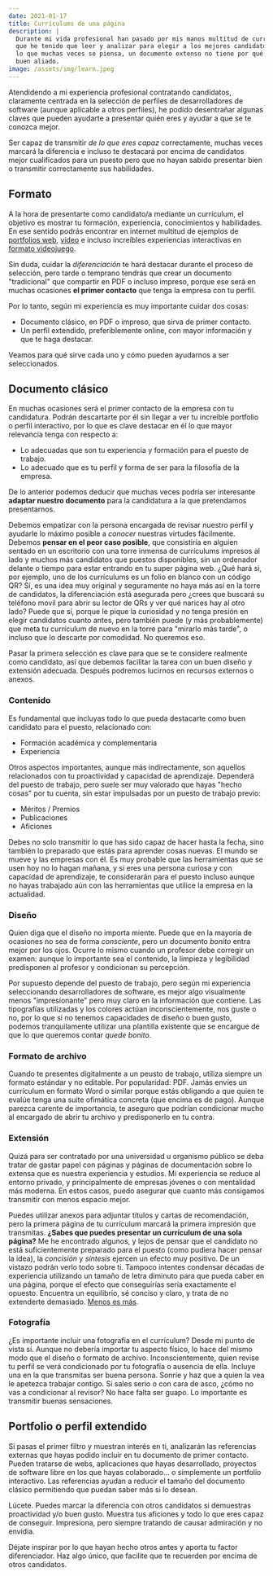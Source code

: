 ```yaml
---
date: 2021-01-17
title: Currículums de una página
description: |
  Durante mi vida profesional han pasado por mis manos multitud de currículums
  que he tenido que leer y analizar para elegir a los mejores candidatos. Al contrario de
  lo que muchas veces se piensa, un documento extenso no tiene por qué ser un
  buen aliado.
image: /assets/img/learn.jpeg
---
```


Atendidendo a mi experiencia profesional contratando candidatos, claramente centrada en la selección de perfiles
de desarrolladores de software (aunque aplicable a otros perfiles), he podido desentrañar algunas
claves que pueden ayudarte a presentar quién eres y ayudar a que se te conozca mejor.

Ser capaz de transmitir *de lo que eres capaz* correctamente, muchas veces marcará la diferencia
e incluso te destacará por encima de candidatos mejor cualificados para un puesto pero
que no hayan sabido presentar bien o transmitir correctamente sus habilidades.

## Formato

A la hora de presentarte como candidato/a mediante un currículum, el objetivo es
mostrar tu formación, experiencia, conocimientos y habilidades. En ese sentido podrás encontrar en internet multitud de ejemplos de [portfolios web](https://hrdept.design), [vídeo](https://www.youtube.com/watch?v=fabDpTOfKns) e incluso increíbles experiencias interactivas en [formato videojuego](https://bruno-simon.com). 

Sin duda, cuidar la *diferenciación* te hará destacar durante el proceso de selección, 
pero tarde o temprano tendrás que crear un documento "tradicional" que compartir en PDF 
o incluso impreso, porque ese será en muchas ocasiones **el primer contacto** que tenga la empresa
con tu perfil.

Por lo tanto, según mi experiencia es muy importante cuidar dos cosas:

- Documento clásico, en PDF o impreso, que sirva de primer contacto.
- Un perfil extendido, preferiblemente online, con mayor información y que te haga destacar.

Veamos para qué sirve cada uno y cómo pueden ayudarnos a ser seleccionados.

## Documento clásico

En muchas ocasiones será el primer contacto de la empresa con tu candidatura. Podrán descartarte
por él sin llegar a ver tu increíble portfolio o perfil interactivo, por lo que es clave
destacar en él lo que mayor relevancia tenga con respecto a:

- Lo adecuadas que son tu experiencia y formación para el puesto de trabajo.
- Lo adecuado que es tu perfil y forma de ser para la filosofía de la empresa.

De lo anterior podemos deducir que muchas veces podría ser interesante **adaptar nuestro documento** para
la candidatura a la que pretendamos presentarnos.

Debemos empatizar con la persona encargada de revisar nuestro perfil y ayudarle lo máximo
posible a *conocer* nuestras virtudes fácilmente. Debemos **pensar en el peor caso posible**, que consistiría en
alguien sentado en un escritorio con una torre inmensa de currículums impresos al lado y muchos más candidatos
que puestos disponibles, sin un ordenador delante o tiempo para estar entrando en tu super página web.
¿Qué hará si, por ejemplo, uno de los currículums es un folio en blanco con un código QR? Sí, es una idea
muy original y seguramente no haya más así en la torre de candidatos, la diferenciación está asegurada pero ¿crees que buscará su teléfono
movil para abrir su lector de QRs y ver qué narices hay al otro lado? Puede que sí, porque le pique la curiosidad
y no tenga presión en elegir candidatos cuanto antes, pero también puede (y más probablemente) que meta tu
currículum de nuevo en la torre para "mirarlo más tarde", o incluso que lo descarte por comodidad. No queremos eso.

Pasar la primera selección es clave para que se te considere realmente como candidato, así que debemos
facilitar la tarea con un buen diseño y extensión adecuada. Después podremos lucirnos en recursos externos o
anexos.

### Contenido

Es fundamental que incluyas todo lo que pueda destacarte como buen candidato para el puesto, relacionado con:

- Formación académica y complementaria
- Experiencia

Otros aspectos importantes, aunque más indirectamente, son aquellos relacionados con tu proactividad y capacidad de aprendizaje. Dependerá del puesto de trabajo, pero suele ser muy valorado que hayas "hecho cosas" por tu cuenta, sin estar impulsadas por un puesto de trabajo previo:

- Méritos / Premios
- Publicaciones
- Aficiones

Debes no solo transmitir lo que has sido capaz de hacer hasta la fecha, sino también lo preparado que estás para aprender cosas nuevas. El mundo se mueve y las empresas con él. Es muy probable que las herramientas que se usen hoy no lo hagan mañana, y si eres una persona curiosa y con capacidad de aprendizaje, te considerarán para el puesto incluso aunque no hayas trabajado aún con las herramientas que utilice la empresa en la actualidad.

### Diseño

Quien diga que el diseño no importa miente. Puede que en la mayoría de ocasiones no sea de forma *consciente*, pero un documento *bonito* entra mejor por los ojos. Ocurre lo mismo cuando un profesor debe corregir un examen: aunque lo importante sea el contenido, la limpieza y legibilidad predisponen al profesor y condicionan su percepción.

Por supuesto depende del puesto de trabajo, pero según mi experiencia seleccionando desarrolladores de software, es mejor algo visualmente menos "impresionante" pero muy claro en la información que contiene. Las tipografías utilizadas y los colores actúan inconscientemente, nos guste o no, por lo que si no tenemos capacidades de diseño o buen gusto, podemos tranquilamente utilizar una plantilla existente que se encargue de que lo que queremos contar *quede bonito*.

### Formato de archivo

Cuando te presentes digitalmente a un peusto de trabajo, utiliza siempre un formato estándar y no editable. Por popularidad: PDF. Jamás envíes un currículum en formato Word o similar porque estás obligando a que quien te evalúe tenga una suite ofimática concreta (que encima es de pago). Aunque parezca carente de importancia, te aseguro que podrían condicionar mucho al encargado de abrir tu archivo y predisponerlo en tu contra.

### Extensión

Quizá para ser contratado por una universidad u organismo público se deba tratar de gastar papel con páginas y páginas de documentación sobre lo extensa que es nuestra experiencia y estudios. Mi experiencia se reduce al entorno privado, y principalmente de empresas jóvenes o con mentalidad más moderna. En estos casos, puedo asegurar que cuanto más consigamos transmitir con menos espacio mejor.

Puedes utilizar anexos para adjuntar títulos y cartas de recomendación, pero la primera página de tu currículum marcará la primera impresión que transmitas. **¿Sabes que puedes presentar un currículum de una sola página?** Me he encontrado algunos, y lejos de pensar que el candidato no está suficientemente preparado para el puesto (como pudiera hacer pensar la idea), la *concisión* y *síntesis* ejercen un efecto muy positivo. De un vistazo podrán verlo todo sobre ti. Tampoco intentes condensar décadas de experiencia utilizando un tamaño de letra diminuto para que pueda caber en una página, porque el efecto que conseguirías sería exactamente el opuesto. Encuentra un equilibrio, sé conciso y claro, y trata de no extenderte demasiado. [Menos es más](https://es.wikipedia.org/wiki/Menos_es_m%C3%A1s).

### Fotografía

¿Es importante incluir una fotografía en el currículum? Desde mi punto de vista sí. Aunque no debería importar tu aspecto físico, lo hace del mismo modo que el diseño o formato de archivo. Inconscientemente, quien revise tu perfil se verá condicionado por tu fotografía o ausencia de ella. Incluye una en la que transmitas ser buena persona. Sonríe y haz que a quien la vea le apetezca trabajar contigo. Si sales serio o con cara de asco, ¿cómo no vas a condicionar al revisor? No hace falta ser guapo. Lo importante es transmitir buenas sensaciones.

## Portfolio o perfil extendido

Si pasas el primer filtro y muestran interés en ti, analizarán las referencias externas que hayas podido incluir en tu documento de primer contacto. Pueden tratarse de webs, aplicaciones que hayas desarrollado, proyectos de software libre en los que hayas colaborado... o símplemente un portfolio interactivo. Las referencias ayudan a reducir el tamaño del documento clásico permitiendo que puedan saber más si lo desean.

Lúcete. Puedes marcar la diferencia con otros candidatos si demuestras proactividad y/o buen gusto. Muestra tus aficiones y todo lo que eres capaz de conseguir. Impresiona, pero siempre tratando de causar admiración y no envidia. 

Déjate inspirar por lo que hayan hecho otros antes y aporta tu factor diferenciador. Haz algo único, que facilite que te recuerden por encima de otros candidatos.